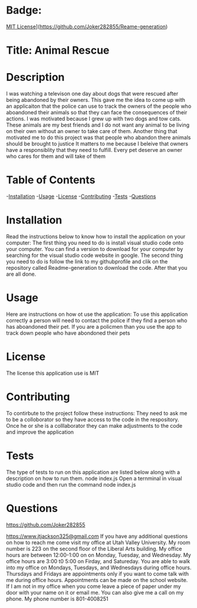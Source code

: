
  # Badge:
  [MIT License](https://img.shields.io/github/MIT/Joker282855/Reame-generation)](https://github.com/Joker282855/Reame-generation)

  # Title: Animal Rescue
  
  # Description
  I was watching a televison one day about dogs that were rescued after being abandoned by their owners. This gave me the idea to come up with an applicaiton that the police can use to track the owners of the people who aboandoned their animals so that they can face the consequences of their actions. 
  I was motivated because I grew up with two dogs and tow cats. These animals are my best friends and I do not want any animal to be living on their own without an owner to take care of them. Another thing that motivated me to do this project was that people who abandon there animals should be brought to justice
  It matters to me because I beleive that owners have a responsiblity that they need to fulfill. Every pet deserve an owner who cares for them and will take of them
  
  # Table of Contents
  -[Installation](#installation)
  -[Usage](#usage)
  -[License](#license)
  -[Contributing](#contributing)
  -[Tests](#tests)
  -[Questions](#questions)

  # Installation
  Read the instructions below to know how to install the application on your computer:
  The first thing you need to do is install visual studio code onto your computer. You can find a version to download for your computer by searching for the visual studio code website in google. The second thing you need to do is follow the link to my githubprofile and clik on the repository called Readme-generation to download the code. After that you are all done.

  # Usage
  Here are instructions on how ot use the application: 
  To use this application correctly a person will need to contact the police if they find a person who has aboandoned their pet. If you are a policmen than you use the app to track down people who have abondoned their pets

  # License
  The license this application use is MIT


  # Contributing 
  To contirbute to the project follow these instructions:
  They need to ask me to be a colloborator so they have access to the code in the respository. Once he or she is a colllaborator they can make adjustments to the code and improve the application

  # Tests
  The type of tests to run on this application are listed below along with a description on how to run them.
  node index.js
  Open a ternminal in visual studio code and then run the command node index.js

  # Questions
  https://github.com/Joker282855
  
  https://www.jtjackson325@gmail.com
  If you have any additional questions on how to reach me come visit my office at Utah Valley University. My room number is 223 on the second floor of the Liberal Arts building.
  My office hours are between 12:00-1:00 on on Monday, Tuesday, and Wednesday. My office hours are 3:00 t0 5:00 on Firday, and Satureday. You are able to walk into my office on Mondays,
  Tuesdays, and Wednesdays during office hours. Thursdays and Fridays are appointments only if you want to come talk with me during office hours. Appointments can be made on the 
  school website. If I am not in my office when you come leave a piece of paper under my door with your name on it or email me.
  You can also give me a call on my phone. My phone number is 801-4008251    
